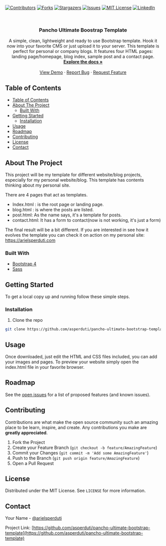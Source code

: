 <!--
*** Thanks for checking out this README Template. If you have a suggestion that would
*** make this better, please fork the repo and create a pull request or simply open
*** an issue with the tag "enhancement".
*** Thanks again! Now go create something AMAZING! :D
***
***
***
*** To avoid retyping too much info. Do a search and replace for the following:
*** asperduti, repo, arielsperduti, email
-->





<!-- PROJECT SHIELDS -->
<!--
*** I'm using markdown "reference style" links for readability.
*** Reference links are enclosed in brackets [ ] instead of parentheses ( ).
*** See the bottom of this document for the declaration of the reference variables
*** for contributors-url, forks-url, etc. This is an optional, concise syntax you may use.
*** https://www.markdownguide.org/basic-syntax/#reference-style-links
-->
[![Contributors][contributors-shield]][contributors-url]
[![Forks][forks-shield]][forks-url]
[![Stargazers][stars-shield]][stars-url]
[![Issues][issues-shield]][issues-url]
[![MIT License][license-shield]][license-url]
[![LinkedIn][linkedin-shield]][linkedin-url]



<!-- PROJECT LOGO -->
<br />
<p align="center">
  <!-- <a href="https://github.com/asperduti/pancho-ultimate-bootstrap-template">
    <img src="images/favicon.png" alt="Logo" width="80" height="80">
  </a> -->

  <h3 align="center">Pancho Ultimate Boostrap Template</h3>

  <p align="center">
    A simple, clean, lightweight and ready to use Bootstrap template. Hook it now into your favorite CMS or just upload it to your server. 
    This template is perfect for personal or company blogs. It features four HTML pages: landing page/homepage, blog index, sample post and a contact page.
    <br />
    <a href="https://github.com/asperduti/pancho-ultimate-bootstrap-template"><strong>Explore the docs »</strong></a>
    <br />
    <br />
    <a href="https://github.com/asperduti/pancho-ultimate-bootstrap-template">View Demo</a>
    ·
    <a href="https://github.com/asperduti/pancho-ultimate-bootstrap-template/issues">Report Bug</a>
    ·
    <a href="https://github.com/asperduti/pancho-ultimate-bootstrap-template/issues">Request Feature</a>
  </p>
</p>



<!-- TABLE OF CONTENTS -->
## Table of Contents

- [Table of Contents](#table-of-contents)
- [About The Project](#about-the-project)
  - [Built With](#built-with)
- [Getting Started](#getting-started)
  - [Installation](#installation)
- [Usage](#usage)
- [Roadmap](#roadmap)
- [Contributing](#contributing)
- [License](#license)
- [Contact](#contact)


<!-- ABOUT THE PROJECT -->
## About The Project

<!-- [![Product Name Screen Shot][product-screenshot]](https://example.com) -->

This project will be my template for different website/blog projects, especially for my personal website/blog. This template has contents thinking about my personal site.

There are 4 pages that act as templates.
 - Index.html : is the root page or landing page.
 - blog.html : is where the posts are listed.
 - post.html: As the name says, it's a template for posts.
 - contact.html: It has a form to contact(now is not working, it's just a form)

The final result will be a bit different. If you are interested in see how it evolves the template you can check it on action on my personal site: https://arielsperduti.com

### Built With

* [Bootstrap 4]()
* [Sass]()



<!-- GETTING STARTED -->
## Getting Started

To get a local copy up and running follow these simple steps.

### Installation
 
1. Clone the repo
```sh
git clone https://github.com/asperduti/pancho-ultimate-bootstrap-template.git
```


<!-- USAGE EXAMPLES -->
## Usage

Once downloaded, just edit the HTML and CSS files included, you can add your images and pages. To preview your website simply open the index.html file in your favorite browser.

<!-- ROADMAP -->
## Roadmap

See the [open issues](https://github.com/asperduti/pancho-ultimate-bootstrap-template/issues) for a list of proposed features (and known issues).



<!-- CONTRIBUTING -->
## Contributing

Contributions are what make the open source community such an amazing place to be learn, inspire, and create. Any contributions you make are **greatly appreciated**.

1. Fork the Project
2. Create your Feature Branch (`git checkout -b feature/AmazingFeature`)
3. Commit your Changes (`git commit -m 'Add some AmazingFeature'`)
4. Push to the Branch (`git push origin feature/AmazingFeature`)
5. Open a Pull Request



<!-- LICENSE -->
## License

Distributed under the MIT License. See `LICENSE` for more information.



<!-- CONTACT -->
## Contact

Your Name - [@arielsperduti](https://twitter.com/arielsperduti)

Project Link: [https://github.com/asperduti/pancho-ultimate-bootstrap-template](https://github.com/asperduti/pancho-ultimate-bootstrap-template)




<!-- MARKDOWN LINKS & IMAGES -->
<!-- https://www.markdownguide.org/basic-syntax/#reference-style-links -->
[contributors-shield]: https://img.shields.io/github/contributors/asperduti/pancho-ultimate-bootstrap-template.svg?style=flat-square
[contributors-url]: https://github.com/asperduti/pancho-ultimate-bootstrap-template/graphs/contributors
[forks-shield]: https://img.shields.io/github/forks/asperduti/pancho-ultimate-bootstrap-template.svg?style=flat-square
[forks-url]: https://github.com/asperduti/pancho-ultimate-bootstrap-template/network/members
[stars-shield]: https://img.shields.io/github/stars/asperduti/pancho-ultimate-bootstrap-template.svg?style=flat-square
[stars-url]: https://github.com/asperduti/pancho-ultimate-bootstrap-template/stargazers
[issues-shield]: https://img.shields.io/github/issues/asperduti/pancho-ultimate-bootstrap-template.svg?style=flat-square
[issues-url]: https://github.com/asperduti/pancho-ultimate-bootstrap-template/issues
[license-shield]: https://img.shields.io/github/license/asperduti/pancho-ultimate-bootstrap-template.svg?style=flat-square
[license-url]: https://github.com/asperduti/pancho-ultimate-bootstrap-template/blob/master/LICENSE.txt
[linkedin-shield]: https://img.shields.io/badge/-LinkedIn-black.svg?style=flat-square&logo=linkedin&colorB=555
[linkedin-url]: https://linkedin.com/in/arielsperduti
[product-screenshot]: images/screenshot.png